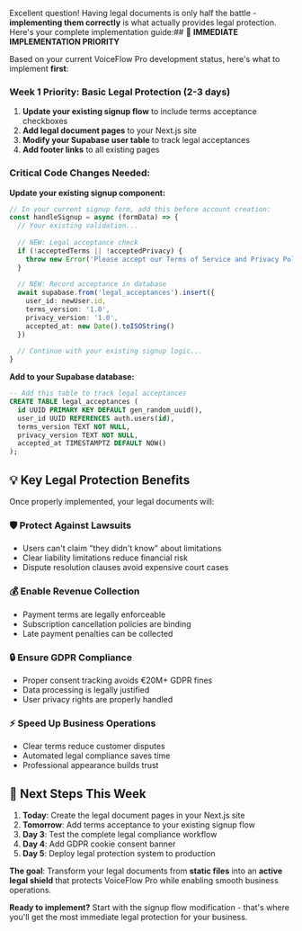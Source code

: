 Excellent question! Having legal documents is only half the battle - **implementing them correctly** is what actually provides legal protection. Here's your complete implementation guide:## 🎯 **IMMEDIATE IMPLEMENTATION PRIORITY**

Based on your current VoiceFlow Pro development status, here's what to implement **first**:

### **Week 1 Priority: Basic Legal Protection (2-3 days)**
1. **Update your existing signup flow** to include terms acceptance checkboxes
2. **Add legal document pages** to your Next.js site
3. **Modify your Supabase user table** to track legal acceptances
4. **Add footer links** to all existing pages

### **Critical Code Changes Needed:**

**Update your existing signup component:**
```typescript
// In your current signup form, add this before account creation:
const handleSignup = async (formData) => {
  // Your existing validation...
  
  // NEW: Legal acceptance check
  if (!acceptedTerms || !acceptedPrivacy) {
    throw new Error('Please accept our Terms of Service and Privacy Policy')
  }
  
  // NEW: Record acceptance in database
  await supabase.from('legal_acceptances').insert({
    user_id: newUser.id,
    terms_version: '1.0',
    privacy_version: '1.0',
    accepted_at: new Date().toISOString()
  })
  
  // Continue with your existing signup logic...
}
```

**Add to your Supabase database:**
```sql
-- Add this table to track legal acceptances
CREATE TABLE legal_acceptances (
  id UUID PRIMARY KEY DEFAULT gen_random_uuid(),
  user_id UUID REFERENCES auth.users(id),
  terms_version TEXT NOT NULL,
  privacy_version TEXT NOT NULL,
  accepted_at TIMESTAMPTZ DEFAULT NOW()
);
```

## 💡 **Key Legal Protection Benefits**

Once properly implemented, your legal documents will:

### **🛡️ Protect Against Lawsuits**
- Users can't claim "they didn't know" about limitations
- Clear liability limitations reduce financial risk
- Dispute resolution clauses avoid expensive court cases

### **💰 Enable Revenue Collection**
- Payment terms are legally enforceable
- Subscription cancellation policies are binding
- Late payment penalties can be collected

### **🔒 Ensure GDPR Compliance**
- Proper consent tracking avoids €20M+ GDPR fines
- Data processing is legally justified
- User privacy rights are properly handled

### **⚡ Speed Up Business Operations**
- Clear terms reduce customer disputes
- Automated legal compliance saves time
- Professional appearance builds trust

## 🚀 **Next Steps This Week**

1. **Today**: Create the legal document pages in your Next.js site
2. **Tomorrow**: Add terms acceptance to your existing signup flow  
3. **Day 3**: Test the complete legal compliance workflow
4. **Day 4**: Add GDPR cookie consent banner
5. **Day 5**: Deploy legal protection system to production

**The goal**: Transform your legal documents from **static files** into an **active legal shield** that protects VoiceFlow Pro while enabling smooth business operations.

**Ready to implement?** Start with the signup flow modification - that's where you'll get the most immediate legal protection for your business.